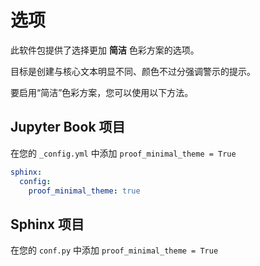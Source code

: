 # 选项

此软件包提供了选择更加 **简洁** 色彩方案的选项。

目标是创建与核心文本明显不同、颜色不过分强调警示的提示。

要启用“简洁”色彩方案，您可以使用以下方法。

## Jupyter Book 项目

在您的 `_config.yml` 中添加 `proof_minimal_theme = True`

```yaml
sphinx:
  config:
    proof_minimal_theme: true
```

## Sphinx 项目

在您的 `conf.py` 中添加 `proof_minimal_theme = True`
